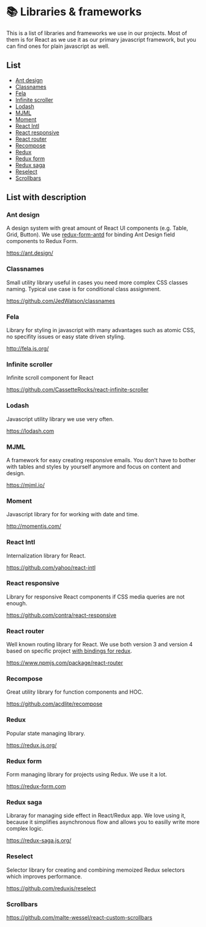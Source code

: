 # 📚 Libraries & frameworks

This is a list of libraries and frameworks we use in our projects. Most of them is for React as we use it as our primary javascript framework, but you can find ones for plain javascript as well.

## List

 - [Ant design](#ant-design)
 - [Classnames](#classnames)
 - [Fela](#fela)
 - [Infinite scroller](#infinite-scroller)
 - [Lodash](#lodash)
 - [MJML](#mjml)
 - [Moment](#moment)
 - [React Intl](#react-intl)
 - [React responsive](#react-responsive)
 - [React router](#react-router)
 - [Recompose](#recompose)
 - [Redux](#redux)
 - [Redux form](#redux-form)
 - [Redux saga](#redux-saga)
 - [Reselect](#reselect)
 - [Scrollbars](#scrollbars)

## List with description

### Ant design

A design system with great amount of React UI components (e.g. Table, Grid, Button). We use [redux-form-antd](https://www.npmjs.com/package/redux-form-antd) for binding Ant Design field components to Redux Form.

https://ant.design/

### Classnames

Small utility library useful in cases you need more complex CSS classes naming. Typical use case is for conditional class assignment.

https://github.com/JedWatson/classnames

### Fela

Library for styling in javascript with many advantages such as atomic CSS, no specifity issues or easy state driven styling.

http://fela.js.org/

### Infinite scroller

Infinite scroll component for React

https://github.com/CassetteRocks/react-infinite-scroller

### Lodash

Javascript utility library we use very often.

https://lodash.com

### MJML

A framework for easy creating responsive emails. You don't have to bother with tables and styles by yourself anymore and focus on content and design.

https://mjml.io/

### Moment

Javascript library for for working with date and time.

http://momentjs.com/

### React Intl

Internalization library for React.

https://github.com/yahoo/react-intl

### React responsive

Library for responsive React components if CSS media queries are not enough.

https://github.com/contra/react-responsive

### React router

Well known routing library for React. We use both version 3 and version 4 based on specific project [with bindings for redux](https://github.com/supasate/connected-react-router).

https://www.npmjs.com/package/react-router

### Recompose

Great utility library for function components and HOC.

https://github.com/acdlite/recompose

### Redux

Popular state managing library.

https://redux.js.org/

### Redux form

Form managing library for projects using Redux. We use it a lot.

https://redux-form.com

### Redux saga

Libraray for managing side effect in React/Redux app. We love using it, because it simplifies asynchronous flow and allows you to easilly write more complex logic.

https://redux-saga.js.org/

### Reselect

Selector library for creating and combining memoized Redux selectors which improves performance.

https://github.com/reduxjs/reselect

### Scrollbars

https://github.com/malte-wessel/react-custom-scrollbars
